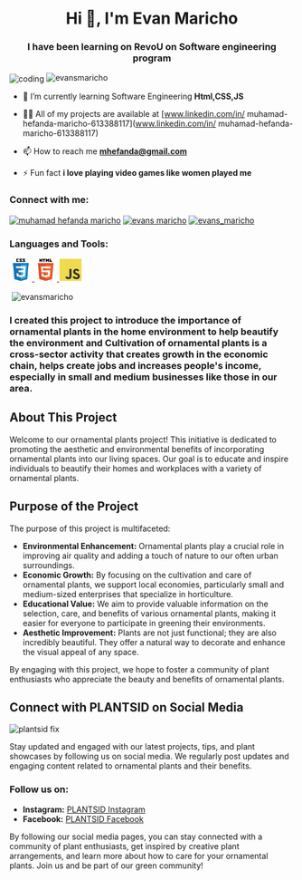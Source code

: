 <h1 align="center">Hi 👋, I'm Evan Maricho</h1>
<h3 align="center">I have been learning on RevoU on Software engineering program</h3>
<img align="center" alt="coding" width="500" src="https://i.gifer.com/3AyY.gif"

<p align="left"> <img src="https://komarev.com/ghpvc/?username=evansmaricho&label=Profile%20views&color=0e75b6&style=flat" alt="evansmaricho" /> </p>

- 🌱 I’m currently learning Software Engineering **Html,CSS,JS**

- 👨‍💻 All of my projects are available at [www.linkedin.com/in/ muhamad-hefanda-maricho-613388117](www.linkedin.com/in/ muhamad-hefanda-maricho-613388117)

- 📫 How to reach me **mhefanda@gmail.com**

- ⚡ Fun fact **i love playing video games like women played me**

<h3 align="left">Connect with me:</h3>
<p align="left">
<a href="https://linkedin.com/in/muhamad hefanda maricho" target="blank"><img align="center" src="https://raw.githubusercontent.com/rahuldkjain/github-profile-readme-generator/master/src/images/icons/Social/linked-in-alt.svg" alt="muhamad hefanda maricho" height="30" width="40" /></a>
<a href="https://fb.com/evans maricho" target="blank"><img align="center" src="https://raw.githubusercontent.com/rahuldkjain/github-profile-readme-generator/master/src/images/icons/Social/facebook.svg" alt="evans maricho" height="30" width="40" /></a>
<a href="https://instagram.com/evans_maricho" target="blank"><img align="center" src="https://raw.githubusercontent.com/rahuldkjain/github-profile-readme-generator/master/src/images/icons/Social/instagram.svg" alt="evans_maricho" height="30" width="40" /></a>
</p>

<h3 align="left">Languages and Tools:</h3>
<p align="left"> <a href="https://www.w3schools.com/css/" target="_blank" rel="noreferrer"> <img src="https://raw.githubusercontent.com/devicons/devicon/master/icons/css3/css3-original-wordmark.svg" alt="css3" width="40" height="40"/> </a> <a href="https://www.w3.org/html/" target="_blank" rel="noreferrer"> <img src="https://raw.githubusercontent.com/devicons/devicon/master/icons/html5/html5-original-wordmark.svg" alt="html5" width="40" height="40"/> </a> <a href="https://developer.mozilla.org/en-US/docs/Web/JavaScript" target="_blank" rel="noreferrer"> <img src="https://raw.githubusercontent.com/devicons/devicon/master/icons/javascript/javascript-original.svg" alt="javascript" width="40" height="40"/> </a> </p>

<p>&nbsp;<img align="center" src="https://github-readme-stats.vercel.app/api?username=evansmaricho&show_icons=true&locale=en" alt="evansmaricho" /></p>



### I created this project to introduce the importance of ornamental plants in the home environment to help beautify the environment and Cultivation of ornamental plants is a cross-sector activity that creates growth in the economic chain, helps create jobs and increases people's income, especially in small and medium businesses like those in our area.

## About This Project

Welcome to our ornamental plants project! This initiative is dedicated to promoting the aesthetic and environmental benefits of incorporating ornamental plants into our living spaces. Our goal is to educate and inspire individuals to beautify their homes and workplaces with a variety of ornamental plants.

## Purpose of the Project

The purpose of this project is multifaceted:

- **Environmental Enhancement:** Ornamental plants play a crucial role in improving air quality and adding a touch of nature to our often urban surroundings.
- **Economic Growth:** By focusing on the cultivation and care of ornamental plants, we support local economies, particularly small and medium-sized enterprises that specialize in horticulture.
- **Educational Value:** We aim to provide valuable information on the selection, care, and benefits of various ornamental plants, making it easier for everyone to participate in greening their environments.
- **Aesthetic Improvement:** Plants are not just functional; they are also incredibly beautiful. They offer a natural way to decorate and enhance the visual appeal of any space.

By engaging with this project, we hope to foster a community of plant enthusiasts who appreciate the beauty and benefits of ornamental plants.

## Connect with PLANTSID on Social Media
![plantsid fix](https://github.com/EvansMaricho/assigmentweek1/assets/171814289/4b36d507-7204-431f-b9bb-a7b281bcf562)

Stay updated and engaged with our latest projects, tips, and plant showcases by following us on social media. We regularly post updates and engaging content related to ornamental plants and their benefits.

### Follow us on:

- **Instagram:** [PLANTSID Instagram](https://instagram.com/plantsid) 
- **Facebook:** [PLANTSID Facebook](https://facebook.com/plantsid)

By following our social media pages, you can stay connected with a community of plant enthusiasts, get inspired by creative plant arrangements, and learn more about how to care for your ornamental plants. Join us and be part of our green community!
